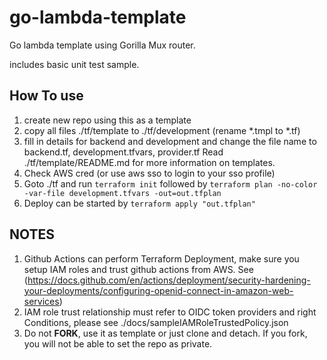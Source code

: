 # go-lambda-template

Go lambda template using Gorilla Mux router.  

includes basic unit test sample.  

## How To use
1. create new repo using this as a template
2. copy all files ./tf/template to ./tf/development (rename *.tmpl to *.tf)
3. fill in details for backend and development and change the file name to backend.tf, development.tfvars, provider.tf
   Read ./tf/template/README.md for more information on templates.
4. Check AWS cred (or use aws sso to login to your sso profile)
5. Goto ./tf and run `terraform init` followed by `terraform plan -no-color -var-file development.tfvars -out=out.tfplan`
6. Deploy can be started by `terraform apply "out.tfplan"`

## NOTES 
1. Github Actions can perform Terraform Deployment,
   make sure you setup IAM roles and trust github actions from AWS. 
   See (https://docs.github.com/en/actions/deployment/security-hardening-your-deployments/configuring-openid-connect-in-amazon-web-services)
2. IAM role trust relationship must refer to OIDC token providers and right Conditions, please see ./docs/sampleIAMRoleTrustedPolicy.json
3. Do not **FORK**, use it as template or just clone and detach. If you fork, you will not be able to set the repo as private.

